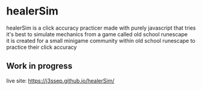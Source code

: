 # healerSim  
healerSim is a click accuracy practicer made with purely javascript that tries it's best to simulate mechanics from a game called old school runescape  
it is created for a small minigame community within old school runescape to practice their click accuracy

## Work in progress

live site: https://j3ssep.github.io/healerSim/
